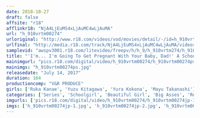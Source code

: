 ```yaml
---
date: 2018-10-27
draft: false
affsite: "r18"
afflinkr18: "NjA4LjEuMS4xLjAuMC4wLjAuMA"
url: "h_910vrtm00274"
urloriginal: "http://www.r18.com/videos/vod/movies/detail/-/id=h_910vrtm00274"
urlfinal: "http://media.r18.com/track/NjA4LjEuMS4xLjAuMC4wLjAuMA/videos/vod/movies/detail/-/id=h_910vrtm00274"
samplevid: "awspv3001.r18.com/litevideo/freepv/h/h_9/h_910vrtm274/h_910vrtm274_dmb_w.mp4"
title: "'I'm... I'm Going To Get Pregnant With Your Baby, Dad!' A Schoolgirl Suddenly Arrives At Her Beloved Father's House One Day With A Fiance, Of All Things. Saying That He'll Never Let The Man Have His Daughter, He Has Her Mount Him And Fucks Her With No Condom! Held Tightly By Her Father, She Is Forcibly Impregnated Again And Again!"
mainimgurl: "pics.r18.com/digital/video/h_910vrtm00274/h_910vrtm00274ps.jpg"
mainimgs: "h_910vrtm00274ps.jpg"
releasedate: "July 14, 2017"
duration: 164
productioncomp: "V&R PRODUCE"
girls: ['Ruka Kanae', 'Yuzu Kitagawa', 'Yura Kokona', 'Mayu Takanashi']
categories: ['Series', 'Schoolgirl', 'Beautiful Girl', 'Big Asses', 'Relatives', 'Variety', 'Cowgirl', 'Creampie', 'Hi-Def']
imgurls: ['pics.r18.com/digital/video/h_910vrtm00274/h_910vrtm00274jp-1.jpg', 'pics.r18.com/digital/video/h_910vrtm00274/h_910vrtm00274jp-2.jpg', 'pics.r18.com/digital/video/h_910vrtm00274/h_910vrtm00274jp-3.jpg', 'pics.r18.com/digital/video/h_910vrtm00274/h_910vrtm00274jp-4.jpg', 'pics.r18.com/digital/video/h_910vrtm00274/h_910vrtm00274jp-5.jpg', 'pics.r18.com/digital/video/h_910vrtm00274/h_910vrtm00274jp-6.jpg', 'pics.r18.com/digital/video/h_910vrtm00274/h_910vrtm00274jp-7.jpg', 'pics.r18.com/digital/video/h_910vrtm00274/h_910vrtm00274jp-8.jpg', 'pics.r18.com/digital/video/h_910vrtm00274/h_910vrtm00274jp-9.jpg', 'pics.r18.com/digital/video/h_910vrtm00274/h_910vrtm00274jp-10.jpg', 'pics.r18.com/digital/video/h_910vrtm00274/h_910vrtm00274jp-11.jpg', 'pics.r18.com/digital/video/h_910vrtm00274/h_910vrtm00274jp-12.jpg', 'pics.r18.com/digital/video/h_910vrtm00274/h_910vrtm00274jp-13.jpg', 'pics.r18.com/digital/video/h_910vrtm00274/h_910vrtm00274jp-14.jpg', 'pics.r18.com/digital/video/h_910vrtm00274/h_910vrtm00274jp-15.jpg', 'pics.r18.com/digital/video/h_910vrtm00274/h_910vrtm00274jp-16.jpg', 'pics.r18.com/digital/video/h_910vrtm00274/h_910vrtm00274jp-17.jpg', 'pics.r18.com/digital/video/h_910vrtm00274/h_910vrtm00274jp-18.jpg', 'pics.r18.com/digital/video/h_910vrtm00274/h_910vrtm00274jp-19.jpg', 'pics.r18.com/digital/video/h_910vrtm00274/h_910vrtm00274jp-20.jpg']
imgs: ['h_910vrtm00274jp-1.jpg', 'h_910vrtm00274jp-2.jpg', 'h_910vrtm00274jp-3.jpg', 'h_910vrtm00274jp-4.jpg', 'h_910vrtm00274jp-5.jpg', 'h_910vrtm00274jp-6.jpg', 'h_910vrtm00274jp-7.jpg', 'h_910vrtm00274jp-8.jpg', 'h_910vrtm00274jp-9.jpg', 'h_910vrtm00274jp-10.jpg', 'h_910vrtm00274jp-11.jpg', 'h_910vrtm00274jp-12.jpg', 'h_910vrtm00274jp-13.jpg', 'h_910vrtm00274jp-14.jpg', 'h_910vrtm00274jp-15.jpg', 'h_910vrtm00274jp-16.jpg', 'h_910vrtm00274jp-17.jpg', 'h_910vrtm00274jp-18.jpg', 'h_910vrtm00274jp-19.jpg', 'h_910vrtm00274jp-20.jpg']
---
```

